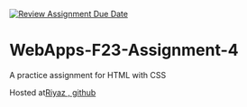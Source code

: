 [![Review Assignment Due Date](https://classroom.github.com/assets/deadline-readme-button-24ddc0f5d75046c5622901739e7c5dd533143b0c8e959d652212380cedb1ea36.svg)](https://classroom.github.com/a/4tKarLeg)
# WebApps-F23-Assignment-4
A practice assignment for HTML with CSS
 
Hosted at<a href=" https://44-563-webapps-f23.github.io/44563-webapps-f23-assignment4-Riyazzie/">Riyaz , github</a>